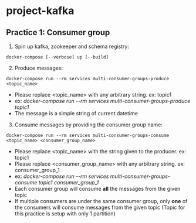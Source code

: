 # project-kafka

## Practice 1: Consumer group

1. Spin up kafka, zookeeper and schema registry:
```
docker-compose [--verbose] up [--build]
```

2. Produce messages: 
```
docker-compose run --rm services multi-consumer-groups-produce <topic_name>
```
- Please replace <topic_name> with any arbitrary string. ex: topic1
- ex: _docker-compose run --rm services multi-consumer-groups-produce topic1_ 
- The message is a simple string of current datetime

3. Consume messages by providing the consumer group name: 
```
docker-compose run --rm services multi-consumer-groups-consume <topic_name> <consumer_group_name>
```
- Please replace <topic_name> with the string given to the producer. ex: topic1
- Please replace <consumer_group_name> with any arbitrary string. ex: consumer_group_1
- ex: _docker-compose run --rm services multi-consumer-groups-consume topic1 consumer_group_1_
- Each consumer group will consume **all** the messages from the given topic
- If multiple consumers are under the same consumer group, only **one** of the consumers will consume messages from the given topic
(Topic for this practice is setup with only 1 partition)
